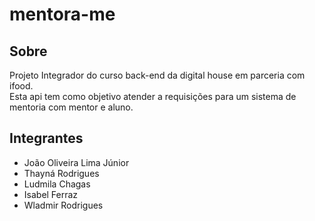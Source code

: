 # mentora-me
## Sobre
Projeto Integrador do curso back-end da digital house em parceria com ifood. <br/>
Esta api tem como objetivo atender a requisições para um sistema de mentoria com mentor e aluno.

## Integrantes

- João Oliveira Lima Júnior
- Thayná Rodrigues
- Ludmila Chagas
- Isabel Ferraz
- Wladmir Rodrigues
